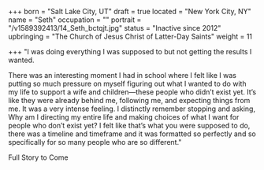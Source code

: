 +++
born = "Salt Lake City, UT"
draft = true
located = "New York City, NY"
name = "Seth"
occupation = ""
portrait = "/v1589392413/14_Seth_bctqjt.jpg"
status = "Inactive since 2012"
upbringing = "The Church of Jesus Christ of Latter-Day Saints"
weight = 11

+++
"I was doing everything I was supposed to but not getting the results I wanted.

There was an interesting moment I had in school where I felt like I was putting so much pressure on myself figuring out what I wanted to do with my life to support a wife and children—these people who didn’t exist yet. It’s like they were already behind me, following me, and expecting things from me. It was a very intense feeling. I distinctly remember stopping and asking, Why am I directing my entire life and making choices of what I want for people who don’t exist yet? I felt like that’s what you were supposed to do, there was a timeline and timeframe and it was formatted so perfectly and so specifically for so many people who are so different."

Full Story to Come